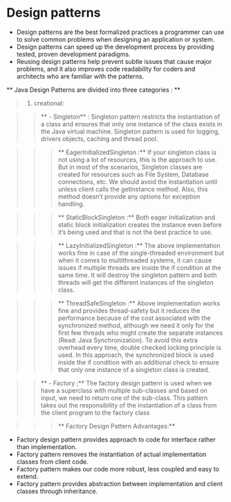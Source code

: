 # Design patterns
- Design patterns are the best formalized practices a programmer can use to solve common problems when designing an application or system.
- Design patterns can speed up the development process by providing tested, proven development paradigms.
- Reusing design patterns help prevent subtle issues that cause major problems, and it also improves code readability for coders and architects who are familiar with the patterns.

** Java Design Patterns are divided into three categories : **
> 1. creational:

>> ** - Singleton** :  Singleton pattern restricts the instantiation of a class and ensures that only one instance of the class exists in the Java virtual machine.
Singleton pattern is used for logging, drivers objects, caching and thread pool.

>>> ** EagerInitializedSingleton :** If your singleton class is not using a lot of resources, this is the approach to use. But in most of the scenarios, Singleton classes are created for resources such as File System, Database connections, etc. We should avoid the instantiation until unless client calls the getInstance method. Also, this method doesn’t provide any options for exception handling.

>>> ** StaticBlockSingleton :** Both eager initialization and static block initialization creates the instance even before it’s being used and that is not the best practice to use. 

>>> ** LazyInitializedSingleton :** The above implementation works fine in case of the single-threaded environment but when it comes to multithreaded systems, it can cause issues if multiple threads are inside the if condition at the same time. It will destroy the singleton pattern and both threads will get the different instances of the singleton class.  

>>> ** ThreadSafeSingleton :** Above implementation works fine and provides thread-safety but it reduces the performance because of the cost associated with the synchronized method, although we need it only for the first few threads who might create the separate instances (Read: Java Synchronization). To avoid this extra overhead every time, double checked locking principle is used. In this approach, the synchronized block is used inside the if condition with an additional check to ensure that only one instance of a singleton class is created.

>> ** - Factory ;** The factory design pattern is used when we have a superclass with multiple sub-classes and based on input, we need to return one of the sub-class. This pattern takes out the responsibility of the instantiation of a class from the client program to the factory class

>>> ** Factory Design Pattern Advantages:**
- Factory design pattern provides approach to code for interface rather than implementation.
- Factory pattern removes the instantiation of actual implementation classes from client code. 
- Factory pattern makes our code more robust, less coupled and easy to extend. 
- Factory pattern provides abstraction between implementation and client classes through inheritance.